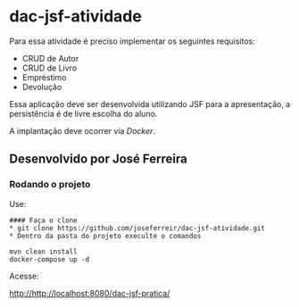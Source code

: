 # dac-jsf-atividade

Para essa atividade é preciso implementar os seguintes requisitos:

* CRUD de Autor
* CRUD de Livro
* Empréstimo
* Devolução


Essa aplicação deve ser desenvolvida utilizando JSF para a apresentação, a persistência é de livre escolha do aluno. 

A implantação deve ocorrer via *Docker*.

## Desenvolvido por José Ferreira 
### Rodando o projeto 

Use:

``` shell
#### Faça o clone 
* git clone https://github.com/joseferreir/dac-jsf-atividade.git
* Dentro da pasta do projeto execulte o comandos

mvn clean install 
docker-compose up -d

```

Acesse:

[http://http://localhost:8080/dac-jsf-pratica/](http://http://localhost:8080/dac-jsf-pratica/S)

